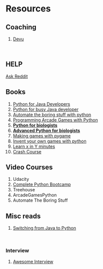 # Resources

## Coaching



1. [Devu](http://devu.in/)

   ​

## HELP



[Ask Reddit](https://www.reddit.com/r/learnpython/)



## Books



1. [Python for Java Developers](http://python4java.necaiseweb.org/Main/TableOfContents)
2. [Python for busy Java developer](https://antrix.net/static/pages/python-for-java/online/)
3. [Automate the boring stuff with python](https://automatetheboringstuff.com/)
4. [Programming Arcade Games with Python](http://www.balloonbuilding.com/)
5. [**Python for biologists**](http://pythonforbiologists.com/index.php/books/)
6. [**Advanced Python for biologists**](http://pythonforbiologists.com/index.php/books/)
7. [Making games with pygame](https://inventwithpython.com/pygame/chapters/)
8. [Invent your own games with python](https://inventwithpython.com/chapters/)
9. [Learn x in Y minutes](https://learnxinyminutes.com/docs/python3/)
10. [Crash Course](http://nbviewer.jupyter.org/gist/anonymous/5924718)





## Video Courses



1. Udacity
2. [Complete Python Bootcamp](https://www.udemy.com/complete-python-bootcamp/learn/v4/overview)
3. Treehouse
4. ArcadeGamesPython
5. Automate The Boring Stuff





## Misc reads



1. [Switching from Java to Python](https://dzone.com/articles/switching-java-python-first)

   ​

### Interview

1. [Awesome Interview](https://github.com/MaximAbramchuck/awesome-interview-questions#python)